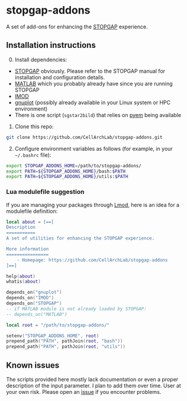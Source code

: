 # stopgap-addons
A set of add-ons for enhancing the [STOPGAP](https://github.com/wan-lab-vanderbilt/STOPGAP) experience.

## Installation instructions
0. Install dependencies:
  * [STOPGAP](https://github.com/wan-lab-vanderbilt/STOPGAP) obviously. Please refer to the STOPGAP manual for installation and configuration details.
  * [MATLAB](https://www.mathworks.com/products/matlab.html) which you probably already have since you are running STOPGAP
  * [IMOD](https://bio3d.colorado.edu/imod/)
  * [gnuplot](http://www.gnuplot.info/) (possibly already available in your Linux system or HPC environment)
  * There is one script (`sgstar2bild`) that relies on [pyem](https://github.com/asarnow/pyem) being available
1. Clone this repo:
```bash
git clone https://github.com/CellArchLab/stopgap-addons.git
```
2. Configure environment variables as follows (for example, in your `~/.bashrc` file):
```bash
export STOPGAP_ADDONS_HOME=/path/to/stopgap-addons/
export PATH=${STOPGAP_ADDONS_HOME}/bash:$PATH
export PATH=${STOPGAP_ADDONS_HOME}/utils:$PATH
```
### Lua modulefile suggestion
If you are managing your packages through [Lmod](https://lmod.readthedocs.io/), here is an idea for a modulefile definition:
```lua
local about = [==[
Description
===========
A set of utilities for enhancing the STOPGAP experience.

More information
================
    - Homepage: https://github.com/CellArchLab/stopgap-addons
]==]

help(about)
whatis(about)

depends_on("gnuplot")
depends_on("IMOD")
depends_on("STOPGAP")
-- if MATLAB module is not already loaded by STOPGAP:
-- depends_on("MATLAB")

local root = "/path/to/stopgap-addons/"

setenv("STOPGAP_ADDONS_HOME", root)
prepend_path("PATH", pathJoin(root, "bash"))
prepend_path("PATH", pathJoin(root, "utils"))

```
## Known issues
The scripts provided here mostly lack documentation or even a proper description of the input parameter. I plan to add them over time. User at your own risk. Please open an [issue](https://github.com/CellArchLab/stopgap-addons/issues) if you encounter problems.
